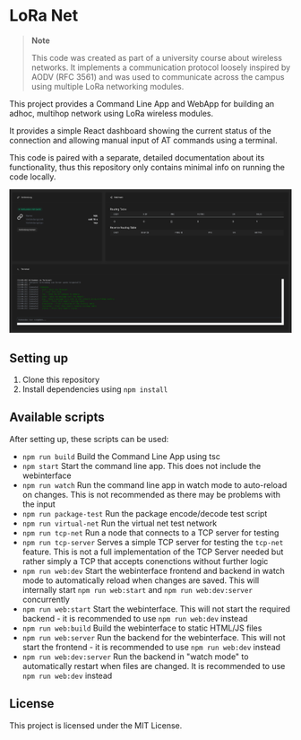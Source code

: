 # LoRa Net

> **Note**
>
> This code was created as part of a university course about wireless networks.
> It implements a communication protocol loosely inspired by AODV (RFC 3561) and was used to communicate across the campus using multiple LoRa networking modules.

This project provides a Command Line App and WebApp for building an adhoc, multihop network using LoRa wireless modules.

It provides a simple React dashboard showing the current status of the connection and allowing manual input of AT commands using a terminal.

This code is paired with a separate, detailed documentation about its functionality, thus this repository only contains minimal info on running the code locally.

![Screenshot](screenshot.png)

## Setting up

1. Clone this repository
1. Install dependencies using `npm install`

## Available scripts

After setting up, these scripts can be used:

- `npm run build`
  Build the Command Line App using tsc
- `npm start`
  Start the command line app. This does not include the webinterface
- `npm run watch`
  Run the command line app in watch mode to auto-reload on changes. This is not recommended as there may be problems with the input
- `npm run package-test`
  Run the package encode/decode test script
- `npm run virtual-net`
  Run the virtual net test network
- `npm run tcp-net`
  Run a node that connects to a TCP server for testing
- `npm run tcp-server`
  Serves a simple TCP server for testing the `tcp-net` feature. This is not a full implementation of the TCP Server needed but rather simply a TCP that accepts conenctions without further logic
- `npm run web:dev`
  Start the webinterface frontend and backend in watch mode to automatically reload when changes are saved.
  This will internally start `npm run web:start` and `npm run web:dev:server` concurrently
- `npm run web:start`
  Start the webinterface. This will not start the required backend - it is recommended to use `npm run web:dev` instead
- `npm run web:build`
  Build the webinterface to static HTML/JS files
- `npm run web:server`
  Run the backend for the webinterface. This will not start the frontend - it is recommended to use `npm run web:dev` instead
- `npm run web:dev:server`
  Run the backend in "watch mode" to automatically restart when files are changed. It is recommended to use `npm run web:dev` instead

## License

This project is licensed under the MIT License.
